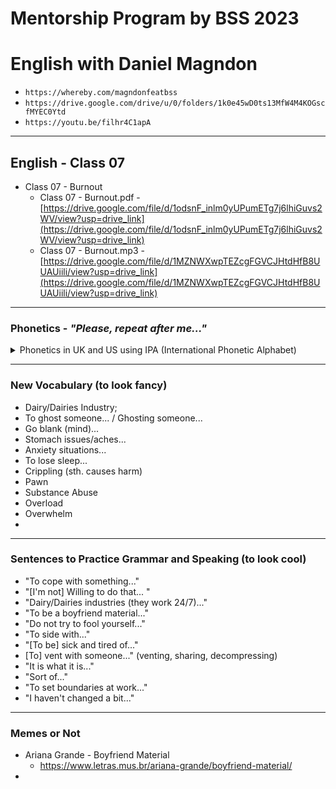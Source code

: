 # Mentorship Program by BSS 2023
# English with Daniel Magndon

- ``` https://whereby.com/magndonfeatbss ``` 
- ``` https://drive.google.com/drive/u/0/folders/1k0e45wD0ts13MfW4M4KOGscfMYEC0Ytd ```
- ``` https://youtu.be/filhr4C1apA ```

___

## English - Class 07

- Class 07 - Burnout
  - Class 07 - Burnout.pdf - [https://drive.google.com/file/d/1odsnF_inlm0yUPumETg7j6lhiGuvs2WV/view?usp=drive_link](https://drive.google.com/file/d/1odsnF_inlm0yUPumETg7j6lhiGuvs2WV/view?usp=drive_link)
  - Class 07 - Burnout.mp3 - [https://drive.google.com/file/d/1MZNWXwpTEZcgFGVCJHtdHfB8UUAUiili/view?usp=drive_link](https://drive.google.com/file/d/1MZNWXwpTEZcgFGVCJHtdHfB8UUAUiili/view?usp=drive_link)
 
___

### Phonetics - _"Please, repeat after me..."_

<p>
<details>
<summary>Phonetics in UK and US using IPA (International Phonetic Alphabet)</summary>

&nbsp;
  - early - US  /ˈɝː.li/ UK  /ˈɜː.li/
  - dairy - US  /ˈder.i/ UK  /ˈdeə.ri/
  - anxiety - US  /æŋˈzaɪ.ə.t̬i/ UK  /æŋˈzaɪ.ə.ti/
  - anxious - US  /ˈæŋk.ʃəs/ UK  /ˈæŋk.ʃəs/
  - productive - US  /prəˈdʌk.tɪv/ UK  /prəˈdʌk.tɪv/
  - harassment - US  /həˈræs.mənt/ /ˈher.əs.mənt/ UK  /ˈhær.əs.mənt/ /həˈræs.mənt/
  - pawn - US  /pɑːn/ UK  /pɔːn/
  - sedentary - US  /ˈsed.ən.ter.i/ UK  /ˈsed.ən.tər.i/
  - overwhelm - US  /ˌoʊ.vɚˈwelm/ UK  /ˌəʊ.vəˈwelm/
  - employee - US  /ɪmˈplɔɪ.iː/ /ˌem.plɔɪˈiː/ UK  /ɪmˈplɔɪ.iː/ /ˌem.plɔɪˈiː/
  - 
    
</details>
</p>


___

### New Vocabulary (to look fancy) 

- Dairy/Dairies Industry;
- To ghost someone... / Ghosting someone...
- Go blank (mind)...
- Stomach issues/aches...
- Anxiety situations...
- To lose sleep...
- Crippling (sth. causes harm)
- Pawn
- Substance Abuse
- Overload
- Overwhelm
- 
  
___

### Sentences to Practice Grammar and Speaking (to look cool)

- "To cope with something..."  
- "[I'm not] Willing to do that... "
- "Dairy/Dairies industries (they work 24/7)..."
- "To be a boyfriend material..."
- "Do not try to fool yourself..."
- "To side with..." 
- "[To be] sick and tired of..."
- [To] vent with someone..." (venting, sharing, decompressing)
- "It is what it is..."
- "Sort of..."
- "To set boundaries at work..."
- "I haven't changed a bit..."
  
___

### Memes or Not

- Ariana Grande - Boyfriend Material
  - https://www.letras.mus.br/ariana-grande/boyfriend-material/
-  

